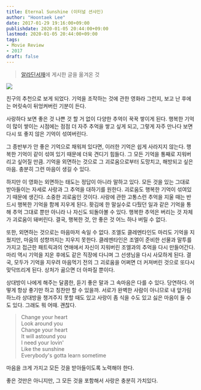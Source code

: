 ```yaml
---
title: Eternal Sunshine (이터널 션샤인)
author: "Hoontaek Lee"
date: 2017-01-29 19:16:00+09:00
publishdate: 2020-01-05 20:44:00+09:00
lastmod: 2020-01-05 20:44:00+09:00
tags:
- Movie Review
- 2017
draft: false
---
```


> [알라딘서재](https://blog.aladin.co.kr/770370148/9090356)에 게시한 글을 옮겨온 것

![](https://image.aladin.co.kr/product/10016/40/coversum/d022735191_1.jpg)

친구의 추천으로 보게 되었다. 기억을 조작하는 것에 관한 영화라 그런지, 보고 난 후에는 머릿속이 뒤엉켜버린 기분이 든다.

사랑하다 보면 좋은 것 나쁜 것 할 거 없이 다양한 추억이 꾹꾹 쌓이게 된다. 행복한 기억이 많이 쌓이는 시점에는 점점 더 자주 추억을 쌓고 싶게 되고, 그렇게 자주 만나다 보면 다시 또 좋지 않은 기억이 섞여버린다.

그 종반부가 안 좋은 기억으로 채워져 있다면, 이러한 기억은 쉽게 사라지지 않는다. 행복한 기억이 같이 섞여 있기 때문에 더욱 견디기 힘들다. 그 모든 기억을 통째로 지워버리고 싶어질 만큼. 기억을 외면하는 것으로 그 괴로움으로부터 도망치고, 해방되고 싶은 마음. 충분히 그런 마음이 생길 수 있다.

하지만 이 영화는 외면하는 태도는 정답이 아니라 말하고 있다. 모든 것을 있는 그대로 받아들이는 자세로 사랑과 그 추억을 대하기를 원한다. 괴로움도 행복한 기억이 섞여있기 때문에 생긴다. 소중한 괴로움인 것이다. 사랑에 관한 고통스런 추억을 지울 때는 반드시 행복한 기억을 함께 지우게 된다. 홧김에 한 말실수로 다퉜던 일과 같은 기억을 통해 추억 그대로 뿐만 아니라 나 자신도 되돌아볼 수 있다. 행복한 추억은 버리는 것 자체가 괴로움이 돼버린다. 결국, 행복한 것, 안 좋은 것 어느 하나 버릴 수 없다.

또한, 외면하는 것으로는 마음마저 속일 수 없다. 조엘도 클레멘타인도 마리도 기억을 지웠지만, 마음의 성향까지는 지우지 못한다. 클레멘타인은 조엘이 준비한 선물과 말투를 가지고 접근한 패트릭과의 연애에서 자신이 지워버린 조엘과의 추억을 다시 만들어간다. 마리 역시 기억을 지운 후에도 같은 직장에 다니며 그 선생님을 다시 사모하게 된다. 결국, 모두가 기억을 지우려 마음먹기 전의 그 괴로움을 어쩌면 더 커져버린 것으로 또다시 맞닥뜨리게 된다. 상처가 곪으면 더 아파질 뿐이다.

상대방이 나에게 해주는 달콤한, 듣기 좋은 말과 그 속마음은 다를 수 있다. 당연하다. 어떻게 항상 좋기만 하고 칭찬만 할 수 있을까. 서로가 완벽한 사람이 아니므로 내 앞가림하느라 상대방을 챙겨주지 못할 때도 있고 사랑이 좀 식을 수도 있고 싫은 마음이 들 수도 있다. 그래도 뭐 어때. 괜찮다.

>Change your heart  
Look around you  
Change your heart  
It will astound you  
I need your lovin'  
Like the sunshine  
Everybody's gotta learn sometime  

마음을 크게 가지고 모든 것을 받아들이도록 노력해야 한다.  

좋은 것만은 아니지만, 그 모든 것을 포함해서 사랑은 충분히 가치있다.
